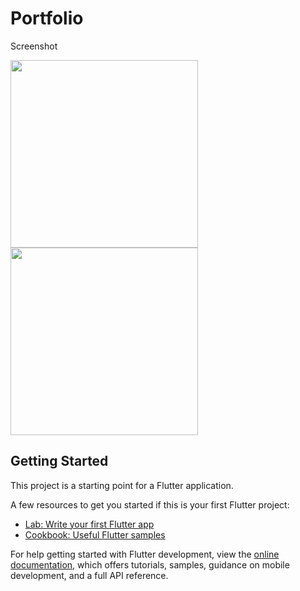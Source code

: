 # Portfolio

Screenshot

<img src="https://github.com/Somya6464/Portfolio/assets/144759539/fd5f1a68-ff34-4394-8359-d8c0d716b3e5" height="300" />
<br>
<img src="https://github.com/Somya6464/Portfolio/assets/144759539/fd5f1a68-ff34-4394-8359-d8c0d716b3e5" height="300" />





## Getting Started

This project is a starting point for a Flutter application.

A few resources to get you started if this is your first Flutter project:

- [Lab: Write your first Flutter app](https://docs.flutter.dev/get-started/codelab)
- [Cookbook: Useful Flutter samples](https://docs.flutter.dev/cookbook)

For help getting started with Flutter development, view the
[online documentation](https://docs.flutter.dev/), which offers tutorials,
samples, guidance on mobile development, and a full API reference.
